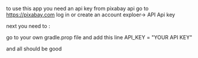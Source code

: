 to use this app you need an api key from pixabay api 
 go to https://pixabay.com 
  log in or create an account
    exploer-> API 
      Api key

next you need to : 

go to  your own gradle.prop file 
and add this line 
API_KEY = "YOUR API KEY"

and all should be good
